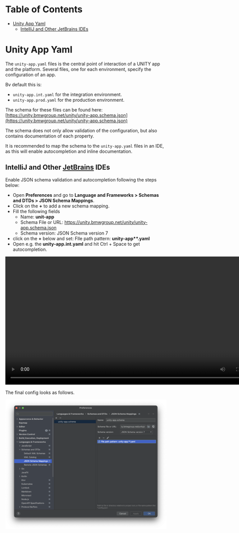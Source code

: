 # Table of Contents

<!-- START doctoc generated TOC please keep comment here to allow auto update -->
<!-- DON'T EDIT THIS SECTION, INSTEAD RE-RUN doctoc TO UPDATE -->

- [Unity App Yaml](#unity-app-yaml)
  - [IntelliJ and Other JetBrains IDEs](#intellij-and-other-jetbrains-ides)

<!-- END doctoc generated TOC please keep comment here to allow auto update -->

# Unity App Yaml

The `unity-app.yaml` files is the central point of interaction of a UNITY app and the platform.
Several files, one for each environment, specify the configuration of an app.

Bv default this is:

* `unity-app.int.yaml` for the integration environment.
* `unity-app.prod.yaml` for the production environment.

The schema for these files can be found
here: [https://unity.bmwgroup.net/unity/unity-app.schema.json](https://unity.bmwgroup.net/unity/unity-app.schema.json)

The schema does not only allow validation of the configuration, but also contains documentation of each property.

It is recommended to map the schema to the `unity-app.yaml` files in an IDE, as this will enable autocompletion and
inline documentation.

## IntelliJ and Other [JetBrains](https://www.jetbrains.com) IDEs

Enable JSON schema validation and autocompletion following the steps below:

* Open **Preferences** and go to **Language and Frameworks > Schemas and DTDs > JSON Schema Mappings**.
* Click on the **+** to add a new schema mapping.
* Fill the following fields
  * Name: **unit-app**
  * Schema File or URL: https://unity.bmwgroup.net/unity/unity-app.schema.json
  * Schema version: JSON Schema version 7
* click on the **+** below and set: FIle path pattern: **unity-app\*\*.yaml**
* Open e.g. the **unity-app.int.yaml** and hit Ctrl + Space to get autocompletion.

<video autoplay width=801>
  <source src="../assets/schema-autocompletion.mov" type="video/mp4">
Your browser does not support the video tag.
</video>

The final config looks as follows.

![](../assets/JSON-Schema-Mappings.png)
